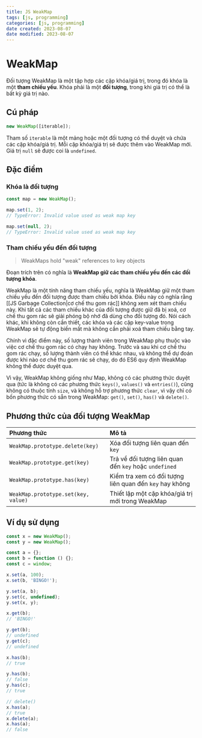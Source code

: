 ```yaml
---
title: JS WeakMap
tags: [js, programming]
categories: [js, programming]
date created: 2023-08-07
date modified: 2023-08-07
---
```


# WeakMap

Đối tượng WeakMap là một tập hợp các cặp khóa/giá trị, trong đó khóa là một **tham chiếu yếu**. Khóa phải là một **đối tượng**, trong khi giá trị có thể là bất kỳ giá trị nào.

## Cú pháp

```js
new WeakMap([iterable]);
```

Tham số `iterable` là một mảng hoặc một đối tượng có thể duyệt và chứa các cặp khóa/giá trị. Mỗi cặp khóa/giá trị sẽ được thêm vào WeakMap mới. Giá trị `null` sẽ được coi là `undefined`.

## Đặc điểm

### Khóa là đối tượng

```js
const map = new WeakMap();

map.set(1, 2);
// TypeError: Invalid value used as weak map key

map.set(null, 2);
// TypeError: Invalid value used as weak map key
```

### Tham chiếu yếu đến đối tượng

> WeakMaps hold "weak" references to key objects

Đoạn trích trên có nghĩa là **WeakMap giữ các tham chiếu yếu đến các đối tượng khóa**.

WeakMap là một tính năng tham chiếu yếu, nghĩa là WeakMap giữ một tham chiếu yếu đến đối tượng được tham chiếu bởi khóa. Điều này có nghĩa rằng [[JS Garbage Collection|cơ chế thu gom rác]] không xem xét tham chiếu này. Khi tất cả các tham chiếu khác của đối tượng được giữ đã bị xoá, cơ chế thu gom rác sẽ giải phóng bộ nhớ đã dùng cho đối tượng đó. Nói cách khác, khi không còn cần thiết, các khóa và các cặp key-value trong WeakMap sẽ tự động biến mất mà không cần phải xoá tham chiếu bằng tay.

Chính vì đặc điểm này, số lượng thành viên trong WeakMap phụ thuộc vào việc cơ chế thu gom rác có chạy hay không. Trước và sau khi cơ chế thu gom rác chạy, số lượng thành viên có thể khác nhau, và không thể dự đoán được khi nào cơ chế thu gom rác sẽ chạy, do đó ES6 quy định WeakMap không thể được duyệt qua.

Vì vậy, WeakMap không giống như Map, không có các phương thức duyệt qua (tức là không có các phương thức `keys()`, `values()` và `entries()`), cũng không có thuộc tính `size`, và không hỗ trợ phương thức `clear`, vì vậy chỉ có bốn phương thức có sẵn trong WeakMap: `get()`, `set()`, `has()` và `delete()`.

## Phương thức của đối tượng WeakMap

| Phương thức                            | Mô tả                                                                                                                      |
| :------------------------------------ | :------------------------------------------------------------------------------------------------------------------------ |
| `WeakMap.prototype.delete(key)`        | Xóa đối tượng liên quan đến `key`                                                                                          |
| `WeakMap.prototype.get(key)`           | Trả về đối tượng liên quan đến `key` hoặc `undefined`                                                                      |
| `WeakMap.prototype.has(key)`           | Kiểm tra xem có đối tượng liên quan đến `key` hay không                                                                     |
| `WeakMap.prototype.set(key, value)`    | Thiết lập một cặp khóa/giá trị mới trong WeakMap                                                                           |

## Ví dụ sử dụng

```js
const x = new WeakMap();
const y = new WeakMap();

const a = {};
const b = function () {};
const c = window;

x.set(a, 100);
x.set(b, 'BINGO!');

y.set(a, b);
y.set(c, undefined);
y.set(x, y);

x.get(b);
// 'BINGO!'

y.get(b);
// undefined
y.get(c);
// undefined

x.has(b);
// true

y.has(b);
// false
y.has(c);
// true

// delete()
x.has(a);
// true
x.delete(a);
x.has(a);
// false
```
